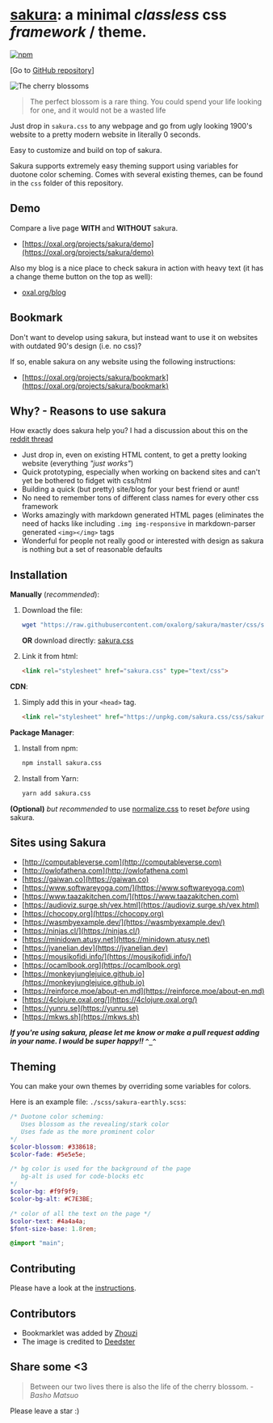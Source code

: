 # [sakura](https://org/projects/sakura): a minimal ***classless*** css *framework* / **theme**.

[![npm][npm-image]][npm-url]

[npm-image]: https://img.shields.io/npm/v/sakura.css.svg?colorB=982c61
[npm-url]: https://www.npmjs.com/package/sakura.css

[Go to [GitHub repository](https://github.com/oxalorg/sakura)]

![The cherry blossoms](sakura160.jpg)

> The perfect blossom is a rare thing. You could spend your life looking for one, and it would not be a wasted life

Just drop in `sakura.css` to any webpage and go from
ugly looking 1900's website to a pretty modern website
in literally 0 seconds.

Easy to customize and build on top of sakura.

Sakura supports extremely easy theming support using
variables for duotone color scheming. Comes with several
existing themes, can be found in the `css` folder of this
repository.

## Demo

Compare a live page **WITH** and **WITHOUT** sakura.

* [https://oxal.org/projects/sakura/demo](https://oxal.org/projects/sakura/demo)

Also my blog is a nice place to check sakura in action with heavy text (it has a change theme button on the top as well):

* [oxal.org/blog](https://oxal.org/blog/)

## Bookmark

Don't want to develop using sakura, but instead want to use it
on websites with outdated 90's design (i.e. no css)?

If so, enable sakura on any website using the following
instructions:

* [https://oxal.org/projects/sakura/bookmark](https://oxal.org/projects/sakura/bookmark)

## Why? - Reasons to use sakura

How exactly does sakura help you? I had a discussion about this on
the [reddit thread](https://www.reddit.com/r/webdev/comments/68zpdp/sakura_a_minimal_classless_css_theme_just_drop_it/)

- Just drop in, even on existing HTML content, to get a pretty
  looking website (everything *"just works"*)
- Quick prototyping, especially when working on backend sites
  and can't yet be bothered to fidget with css/html
- Building a quick (but pretty) site/blog for your best friend or aunt!
- No need to remember tons of different class names for every
  other css framework
- Works amazingly with markdown generated HTML pages (eliminates
  the need of hacks like including `.img img-responsive` in
  markdown-parser generated `<img></img>` tags
- Wonderful for people not really good or interested with
  design as sakura is nothing but a set of reasonable defaults

## Installation

**Manually** (*recommended*):

1. Download the file:

    ```bash
    wget "https://raw.githubusercontent.com/oxalorg/sakura/master/css/sakura.css"
    ```

    **OR** download directly:
    [sakura.css](https://raw.githubusercontent.com/oxalorg/sakura/master/css/sakura.css)

2. Link it from html:

    ```html
    <link rel="stylesheet" href="sakura.css" type="text/css">
    ```

**CDN**:

1. Simply add this in your `<head>` tag.

    ```html
    <link rel="stylesheet" href="https://unpkg.com/sakura.css/css/sakura.css" type="text/css">
    ```

**Package Manager**:

1. Install from npm:

    ```bash
    npm install sakura.css
    ```

2. Install from Yarn:

    ```bash
    yarn add sakura.css
    ```

**(Optional)** *but recommended* to use
[normalize.css](https://github.com/necolas/normalize.css/)
to reset *before* using sakura.

## Sites using Sakura

* [http://computableverse.com](http://computableverse.com)
* [http://owlofathena.com](http://owlofathena.com)
* [https://gaiwan.co](https://gaiwan.co)
* [https://www.softwareyoga.com/](https://www.softwareyoga.com)
* [https://www.taazakitchen.com/](https://www.taazakitchen.com)
* [https://audioviz.surge.sh/vex.html](https://audioviz.surge.sh/vex.html)
* [https://chocopy.org](https://chocopy.org)
* [https://wasmbyexample.dev/](https://wasmbyexample.dev/)
* [https://ninjas.cl/](https://ninjas.cl/)
* [https://minidown.atusy.net](https://minidown.atusy.net)
* [https://jvanelian.dev](https://jvanelian.dev)
* [https://mousikofidi.info/](https://mousikofidi.info/)
* [https://ocamlbook.org](https://ocamlbook.org)
* [https://monkeyjunglejuice.github.io](https://monkeyjunglejuice.github.io)
* [https://reinforce.moe/about-en.md](https://reinforce.moe/about-en.md)
* [https://4clojure.oxal.org/](https://4clojure.oxal.org/)
* [https://yunru.se](https://yunru.se)
* [https://mkws.sh](https://mkws.sh)

***If you're using sakura, please let me know or make a pull
request adding in your name. I would be super happy!! `^_^`***

## Theming

You can make your own themes by overriding some variables for
colors.

Here is an example file: `./scss/sakura-earthly.scss`:

```scss
/* Duotone color scheming:
   Uses blossom as the revealing/stark color
   Uses fade as the more prominent color
*/
$color-blossom: #338618;
$color-fade: #5e5e5e;

/* bg color is used for the background of the page
   bg-alt is used for code-blocks etc
*/
$color-bg: #f9f9f9;
$color-bg-alt: #C7E3BE;

/* color of all the text on the page */
$color-text: #4a4a4a;
$font-size-base: 1.8rem;

@import "main";
```

## Contributing

Please have a look at the [instructions](CONTRIBUTING.md).

## Contributors

* Bookmarklet was added by [Zhouzi](https://github.com/Zhouzi)
* The image is credited to
[Deedster](https://pixabay.com/en/users/Deedster-2541644/)

## Share some <3

> Between our two lives there is also the life of the cherry
> blossom. - *Basho Matsuo*

Please leave a star :)
